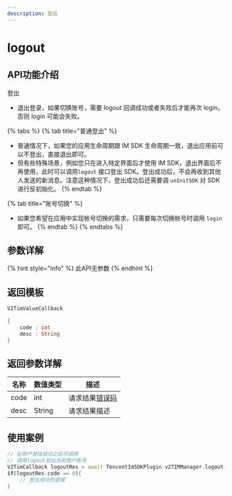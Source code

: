 ```yaml
---
description: 登出
---
```


# logout

## API功能介绍

登出

* 退出登录，如果切换账号，需要 logout 回调成功或者失败后才能再次 login，否则 login 可能会失败。

{% tabs %}
{% tab title="普通登出" %}
* 普通情况下，如果您的应用生命周期跟 IM SDK 生命周期一致，退出应用前可以不登出，直接退出即可。
* 但有些特殊场景，例如您只在进入特定界面后才使用 IM SDK，退出界面后不再使用，此时可以调用`logout` 接口登出 SDK。登出成功后，不会再收到其他人发送的新消息。注意这种情况下，登出成功后还需要调 `unInitSDK` 对 SDK 进行反初始化。
{% endtab %}

{% tab title="账号切换" %}
* 如果您希望在应用中实现帐号切换的需求，只需要每次切换帐号时调用 `login` 即可。
{% endtab %}
{% endtabs %}

## 参数详解

{% hint style="info" %}
此API无参数
{% endhint %}

## 返回模板

```dart
V2TimValueCallback

{
    code : int
    desc : String
}
```

## 返回参数详解

| 名称   | 数值类型   | 描述                                                             |
| ---- | ------ | -------------------------------------------------------------- |
| code | int    | 请求结果[错误码](https://cloud.tencent.com/document/product/269/1671) |
| desc | String | 请求结果描述                                                         |

## 使用案例  &#x20;

```dart
// 在用户登陆成功之后可调用
// 调用logout登出当前用户账号
V2TimCallback logoutRes = await TencentImSDKPlugin.v2TIMManager.logout();
if(logoutRes.code == 0){
    // 登出成功的逻辑
}
```
